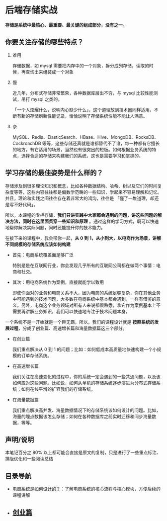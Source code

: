 # 后端存储实战

**存储是系统中最核心、最重要、最关键的组成部分，没有之一**。

## 你要关注存储的哪些特点？

1. 难用

   存储数据，如 mysql 需要把内存中的一个对象，拆分成列存储，读取的时候，再查询出来组装成一个对象

2. 慢

   近几年，分布式存储非常繁荣，各种数据库层出不穷，与 mysql 比较性能测试，吊打 mysql 之类的。

   「一个人炫耀什么，说明内心缺少什么」，这个道理放到技术圈同样适用，不断有新的存储刷新性能记录，恰恰说明了存储系统性能不能让人满意。

3. 杂

   MySQL、Redis、ElasticSearch、HBase、Hive、MongoDB、RocksDB、CockroachDB 等等，这些存储还真就是谁都替代不了谁，每一种都有它擅长的地方，有它适用的场景，当然也有很突出的短板。如何根据业务系统的特点，选择合适的存储来构建我们的系统，这也是需要学习和掌握的。

## 学习存储的最佳姿势是什么样的？

存储涉及到很多理论知识和概念，比如各种数据结构、哈希、树以及它们的时间复杂度等等，这些内容往往都是偏数学范畴的一些知识，学起来不容易理解和记忆。并且，理论和实践之间往往存在着非常大的鸿沟，往往是 「懂了一堆道理，却还是写不好代码」。

所以，本课程的专栏存储，**我们只讲实践中大家都会遇到的问题，讲这些问题的解决方法，同时在这里面贯穿一些知识和原理** 。通过这样的学习方式，既可以快速地帮你解决实际问题，同时还能提升你的技术能力。

在接下来的课程中，我会带你一起，**从 0 到 1，从小到大，以电商作为场景，讲解不同规模的存储系统应该如何构建**

- 首先：电商系统覆盖面足够广泛 

  特别是是在互联网行业，你会发现几乎所有的互联网公司都在做两个事情：电商和社交。

- 其次：用电商系统作为案例，直接就能学以致用

  即使你面对的业务和电商关系不大，因为电商的系统足够复杂，你在其他业务中可能遇到的技术问题，大多数在电商系统中基本都会遇到，一样有借鉴的意义。另外，电商这个业务领域对所有人来说都很熟悉，拿它作为案例基本上不需要再讲解业务知识，我们可以快速地专注于技术问题本身。

一个系统不是一开始就是一个巨无霸，所以，我们的课程设计就是 **按照系统的发展过程**，分成了创业篇、高速增长篇和海量数据篇这三个部分。

- 在创业篇

  我们重点解决从 0 到 1 的问题；比如：如何低成本高质量地快速构建一个小规模的订单存储系统。

- 在高速增长篇

  我们关注在高速变化的过程中，你的系统一定会遇到的一些共通问题，以及该如何应对这些问题。比如说，如何从单机的存储系统逐步演进为分布式存储系统；如何在线平滑的扩容我们的存储系统。

- 在海量数据篇

  我们重点解决高并发、海量数据情况下的存储系统该如何设计的问题。比如，海量的埋点数据该怎么存储；如何在各种数据库之前实时迁移和同步海量数据，等等。

## 声明/说明

本笔记百分之 80% 以上都可能会直接是原文的复制，只是进行了一些重点标注、排版优化和一些阅读总结

## 目录导航

- [电商系统是如何设计的？](./00/)：了解电商系统的核心流程与核心模块，方便后续的课程讲解
- [创业篇](./01/)
  - 

